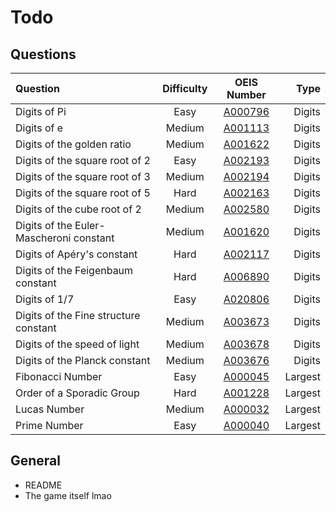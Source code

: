 # Todo

## Questions

| Question | Difficulty | OEIS Number | Type |
| :--- | :---: | :---: | ---: |
| Digits of Pi | Easy | [A000796](https://oeis.org/A000796) | Digits |
| Digits of e | Medium | [A001113](https://oeis.org/A001113) | Digits |
| Digits of the golden ratio | Medium | [A001622](https://oeis.org/A001622) | Digits |
| Digits of the square root of 2 | Easy | [A002193](https://oeis.org/A002193) | Digits |
| Digits of the square root of 3 | Medium | [A002194](https://oeis.org/A002194) | Digits |
| Digits of the square root of 5 | Hard | [A002163](https://oeis.org/A002163) | Digits |
| Digits of the cube root of 2 | Medium | [A002580](https://oeis.org/A002580) | Digits |
| Digits of the Euler-Mascheroni constant | Medium | [A001620](https://oeis.org/A001620) | Digits |
| Digits of Apéry's constant | Hard | [A002117](https://oeis.org/A002117) | Digits |
| Digits of the Feigenbaum constant | Hard | [A006890](https://oeis.org/A006890) | Digits |
| Digits of 1/7 | Easy | [A020806](https://oeis.org/A020806) | Digits |
| Digits of the Fine structure constant | Medium | [A003673](https://oeis.org/A003673) | Digits |
| Digits of the speed of light | Medium | [A003678](https://oeis.org/A003678) | Digits |
| Digits of the Planck constant | Medium | [A003676](https://oeis.org/A003676) | Digits |
| Fibonacci Number | Easy | [A000045](https://oeis.org/A000045) | Largest |
| Order of a Sporadic Group | Hard | [A001228](https://oeis.org/A001228) | Largest |
| Lucas Number | Medium | [A000032](https://oeis.org/A000032) | Largest |
| Prime Number | Easy | [A000040](https://oeis.org/A000040) | Largest |

## General

* README
* The game itself lmao
